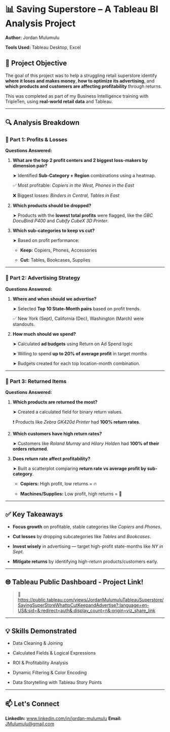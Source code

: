 # 📊 Saving Superstore – A Tableau BI Analysis Project

**Author:** Jordan Mulumulu  

**Tools Used:** Tableau Desktop, Excel  

## 🧠 Project Objective

The goal of this project was to help a struggling retail superstore identify **where it loses and makes money**, **how to optimize its advertising**, and **which products and customers are affecting profitability** through returns.

This was completed as part of my Business Intelligence training with TripleTen, using **real-world retail data** and Tableau.

---

## 🔍 Analysis Breakdown

### 📌 Part 1: Profits & Losses

**Questions Answered:**

1. **What are the top 2 profit centers and 2 biggest loss-makers by dimension pair?**  

    ➤ Identified **Sub-Category + Region** combinations using a heatmap.  

    ✅ Most profitable: *Copiers in the West, Phones in the East*  

    ❌ Biggest losses: *Binders in Central, Tables in East*

3. **Which products should be dropped?**  

    ➤ Products with the **lowest total profits** were flagged, like the *GBC DocuBind P400* and *Cubify CubeX 3D Printer*.

5. **Which sub-categories to keep vs cut?**  
 
   ➤ Based on profit performance:

    - **Keep:** Copiers, Phones, Accessories  

    - **Cut:** Tables, Bookcases, Supplies  

---

### 📌 Part 2: Advertising Strategy

**Questions Answered:**

1. **Where and when should we advertise?**  
 
   ➤ Selected **Top 10 State-Month pairs** based on profit trends.  

   ✅ New York (Sept), California (Dec), Washington (March) were standouts.

3. **How much should we spend?**  
 
   ➤ Calculated **ad budgets** using Return on Ad Spend logic  
 
   ➤ Willing to spend **up to 20% of average profit** in target months  

   ➤ Budgets created for each top location-month combination.

---

### 📌 Part 3: Returned Items

**Questions Answered:**

1. **Which products are returned the most?**  

   ➤ Created a calculated field for binary return values.  

   ❗ Products like *Zebra GK420d Printer* had **100% return rates**.

3. **Which customers have high return rates?**  

   ➤ Customers like *Roland Murray* and *Hilary Holden* had **100% of their orders returned**.

5. **Does return rate affect profitability?**  

   ➤ Built a scatterplot comparing **return rate vs average profit by sub-category**.  

   - **Copiers:** High profit, low returns = 🔥  

   - **Machines/Supplies:** Low profit, high returns = 🚫

---

## ✅ Key Takeaways

- **Focus growth** on profitable, stable categories like *Copiers* and *Phones*.  

- **Cut losses** by dropping subcategories like *Tables* and *Bookcases*.  

- **Invest wisely** in advertising — target high-profit state-months like *NY in Sept*.  

- **Mitigate returns** by identifying high-return products/customers early.

---

## 🌐 Tableau Public Dashboard - Project Link! 

> 📍 https://public.tableau.com/views/JordanMulumuluTableauSuperstore/SavingSuperStoreWhattoCutKeepandAdvertise?:language=en-US&:sid=&:redirect=auth&:display_count=n&:origin=viz_share_link
---

## 💡 Skills Demonstrated

- Data Cleaning & Joining  

- Calculated Fields & Logical Expressions  

- ROI & Profitability Analysis  

- Dynamic Filtering & Color Encoding  

- Data Storytelling with Tableau Story Points

---

## 📫 Let's Connect

**LinkedIn:** www.linkedin.com/in/jordan-mulumulu
**Email:** JMulumulu@gmail.com






